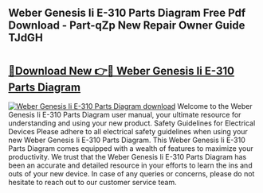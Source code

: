 ## Weber Genesis Ii E-310 Parts Diagram Free Pdf Download - Part-qZp New Repair Owner Guide TJdGH

# <h2><a href="http://dfum5n.blite.top/?on=Weber+Genesis+Ii+E-310+Parts+Diagram">🔗Download New 👉🔴 Weber Genesis Ii E-310 Parts Diagram</a></h2>

[![Weber Genesis Ii E-310 Parts Diagram download](https://i.imgur.com/lujVjoI.png)](http://dfum5n.blite.top/?on=Weber+Genesis+Ii+E-310+Parts+Diagram)
Welcome to the Weber Genesis Ii E-310 Parts Diagram user manual, your ultimate resource for understanding and using your new product. Safety Guidelines for Electrical Devices Please adhere to all electrical safety guidelines when using your new Weber Genesis Ii E-310 Parts Diagram. This Weber Genesis Ii E-310 Parts Diagram comes equipped with a wealth of features to maximize your productivity. We trust that the Weber Genesis Ii E-310 Parts Diagram has been an accurate and detailed resource in your efforts to learn the ins and outs of your new device. In case of any queries or concerns, please do not hesitate to reach out to our customer service team.
